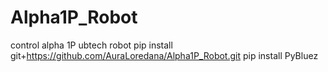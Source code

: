 # Alpha1P_Robot
control alpha 1P ubtech robot
pip install git+https://github.com/AuraLoredana/Alpha1P_Robot.git
pip install PyBluez
